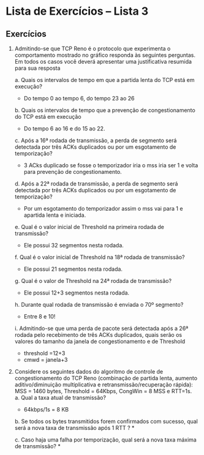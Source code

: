 # Lista de Exercícios – Lista 3

## Exercícios
 1. Admitindo-se  que  TCP  Reno  é  o  protocolo  que  experimenta  o  comportamento mostrado  no  gráfico responda  às  seguintes  perguntas.  Em  todos  os  casos  você  deverá apresentar uma justificativa resumida para sua resposta
    
    a. Quais os intervalos de tempo em que a partida lenta do TCP está em execução?
     * Do tempo 0 ao tempo 6, do tempo 23 ao 26
      
    b. Quais  os  intervalos  de  tempo  que  a  prevenção  de  congestionamento  do  TCP  está  em execução 
      * Do tempo 6 ao 16 e do 15 ao 22.
       
    c. Após a 16ª rodada de transmissão, a perda de segmento será detectada por três ACKs duplicados ou por um esgotamento de temporização? 
      * 3 ACks duplicado se fosse o temporizador iria o mss iria ser 1 e volta para prevenção de congestionamento.

    d. Após a 22ª rodada de transmissão, a perda de segmento será detectada por três ACKs duplicados ou por um esgotamento de temporização?
      * Por um esgotamento do temporizador assim o mss vai para 1 e apartida lenta e iniciada.
       
    e. Qual é o valor inicial de Threshold na primeira rodada de transmissão? 
      * Ele possui 32 segmentos nesta rodada.
    
    f. Qual é o valor inicial de Threshold na 18ª rodada de transmissão?
      * Ele possui 21 segmentos nesta rodada.
  
    g. Qual é o valor de Threshold na 24ª rodada de transmissão?
      * Ele possui 12+3 segmentos nesta rodada.

    h. Durante qual rodada de transmissão é enviada o 70º segmento? 
      * Entre 8 e 10!

    i. Admitindo-se que uma perda de pacote será detectada após a 26ª rodada pelo recebimento de três ACKs duplicados, quais serão os valores do tamanho da janela de congestionamento e de Threshold
      * threshold =12+3
      * cmwd = janela+3

  2. Considere os seguintes dados do algoritmo de controle de congestionamento do TCP Reno (combinação de partida lenta, aumento aditivo/diminuição multiplicativa e retransmissão/recuperação rápida): MSS = 1460 bytes,  Threshold = 64Kbps,  CongWin = 8 MSS  e RTT=1s.    
     a. Qual a taxa atual de transmissão? 
      * 64kbps/1s = 8 KB

     b. Se todos os bytes transmitidos forem confirmados com sucesso, qual será a nova taxa de transmissão após 1 RTT ?
      *

     c. Caso haja uma falha por temporização, qual será a nova taxa máxima de transmissão? 
      * 